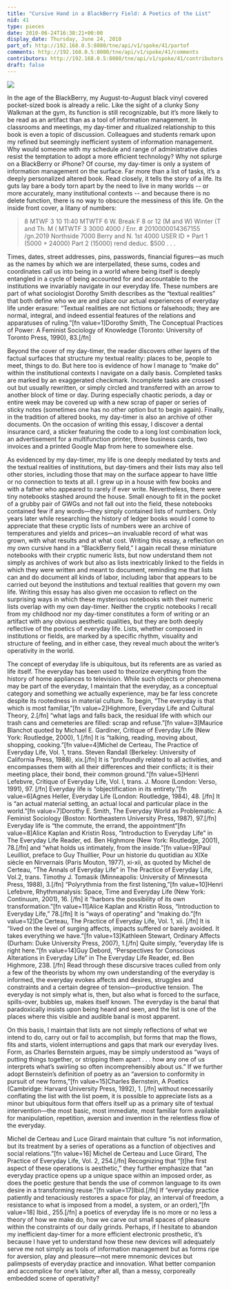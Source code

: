 ```yaml
---
title: "Cursive Hand in a BlackBerry Field: A Poetics of the List"
nid: 41
type: pieces
date: 2010-06-24T16:38:21+00:00
display_date: Thursday, June 24, 2010
part_of: http://192.168.0.5:8080/tne/api/v1/spoke/41/partof
comments: http://192.168.0.5:8080/tne/api/v1/spoke/41/comments
contributors: http://192.168.0.5:8080/tne/api/v1/spoke/41/contributors
draft: false
---
```


![](/tne/sites/mediacommons.futureofthebook.org.tne/files/images/eichhornimage.jpg)

 In the age of the BlackBerry, my August-to-August black vinyl covered pocket-sized book is already a relic. Like the sight of a clunky Sony Walkman at the gym, its function is still recognizable, but it’s more likely to be read as an artifact than as a tool of information management. In classrooms and meetings, my day-timer and ritualized relationship to this book is even a topic of discussion. Colleagues and students remark upon my refined but seemingly inefficient system of information management. Why would someone with my schedule and range of administrative duties resist the temptation to adopt a more efficient technology? Why not splurge on a BlackBerry or iPhone? Of course, my day-timer is only a system of information management on the surface. Far more than a list of tasks, it’s a deeply personalized altered book. Read closely, it tells the story of a life. Its guts lay bare a body torn apart by the need to live in many worlds -- or more accurately, many institutional contexts -- and because there is no delete function, there is no way to obscure the messiness of this life. On the inside front cover, a litany of numbers:

> 8 MTWF 3 10 11:40 MTWTF 6 W. Break F 8 or 12 (M and W) Winter (T and Th. M ( MTWTF 3 3000 4000 / Enr. # 2010000014367155 /gn.2019 Northside 7000 Berry and N. 1st 4000 USER ID + Part 1 (5000 + 24000) Part 2 (15000) rend deduc. $500 . . .

 Times, dates, street addresses, pins, passwords, financial figures—as much as the names by which we are interpellated, these sums, codes and coordinates call us into being in a world where being itself is deeply entangled in a cycle of being accounted for and accountable to the institutions we invariably navigate in our everyday life. These numbers are part of what sociologist Dorothy Smith describes as the “textual realities” that both define who we are and place our actual experiences of everyday life under erasure: “Textual realities are not fictions or falsehoods; they are normal, integral, and indeed essential features of the relations and apparatuses of ruling.”\[fn value=1\]Dorothy Smith, The Conceptual Practices of Power: A Feminist Sociology of Knowledge (Toronto: University of Toronto Press, 1990), 83.\[/fn\]

 Beyond the cover of my day-timer, the reader discovers other layers of the factual surfaces that structure my textual reality: places to be, people to meet, things to do. But here too is evidence of how I manage to “make do” within the institutional contexts I navigate on a daily basis. Completed tasks are marked by an exaggerated checkmark. Incomplete tasks are crossed out but usually rewritten, or simply circled and transferred with an arrow to another block of time or day. During especially chaotic periods, a day or entire week may be covered up with a new scrap of paper or series of sticky notes (sometimes one has no other option but to begin again). Finally, in the tradition of altered books, my day-timer is also an archive of other documents. On the occasion of writing this essay, I discover a dental insurance card, a sticker featuring the code to a long lost combination lock, an advertisement for a multifunction printer, three business cards, two invoices and a printed Google Map from here to somewhere else.

 As evidenced by my day-timer, my life is one deeply mediated by texts and the textual realities of institutions, but day-timers and their lists may also tell other stories, including those that may on the surface appear to have little or no connection to texts at all. I grew up in a house with few books and with a father who appeared to rarely if ever write. Nevertheless, there were tiny notebooks stashed around the house. Small enough to fit in the pocket of a grubby pair of GWGs and not fall out into the field, these notebooks contained few if any words—they simply contained lists of numbers. Only years later while researching the history of ledger books would I come to appreciate that these cryptic lists of numbers were an archive of temperatures and yields and prices—an invaluable record of what was grown, with what results and at what cost. Writing this essay, a reflection on my own cursive hand in a “BlackBerry field,” I again recall these miniature notebooks with their cryptic numeric lists, but now understand them not simply as archives of work but also as lists inextricably linked to the fields in which they were written and meant to document, reminding me that lists can and do document all kinds of labor, including labor that appears to be carried out beyond the institutions and textual realities that govern my own life. Writing this essay has also given me occasion to reflect on the surprising ways in which these mysterious notebooks with their numeric lists overlap with my own day-timer. Neither the cryptic notebooks I recall from my childhood nor my day-timer constitutes a form of writing or an artifact with any obvious aesthetic qualities, but they are both deeply reflective of the poetics of everyday life. Lists, whether composed in institutions or fields, are marked by a specific rhythm, visuality and structure of feeling, and in either case, they reveal much about the writer’s operativity in the world.

 The concept of everyday life is ubiquitous, but its referents are as varied as life itself. The everyday has been used to theorize everything from the history of home appliances to television. While such objects or phenomena may be part of the everyday, I maintain that the everyday, as a conceptual category and something we actually experience, may be far less concrete despite its rootedness in material culture. To begin, “The everyday is that which is most familiar,”\[fn value=2\]Highmore, Everyday Life and Cultural Theory, 2.\[/fn\] “what lags and falls back, the residual life with which our trash cans and cemeteries are filled: scrap and refuse.”\[fn value=3\]Maurice Blanchot quoted by Michael E. Gardiner, Critique of Everyday Life (New York: Routledge, 2000), 1.\[/fn\] It is “talking, reading, moving about, shopping, cooking.”\[fn value=4\]Michel de Certeau, The Practice of Everyday Life, Vol. 1, trans. Steven Randall (Berkeley: University of California Press, 1988), xix.\[/fn\] It is “profoundly related to all activities, and encompasses them with all their differences and their conflicts; it is their meeting place, their bond, their common ground.”\[fn value=5\]Henri Lefebvre, Critique of Everyday Life, Vol. I, trans. J. Moore (London: Verso, 1991), 97. \[/fn\] Everyday life is “objectification in its entirety.”\[fn value=6\]Agnes Heller, Everyday Life (London: Routledge, 1984), 48. \[/fn\] It is “an actual material setting, an actual local and particular place in the world.”\[fn value=7\]Dorothy E. Smith, The Everyday World as Problematic: A Feminist Sociology (Boston: Northeastern University Press, 1987), 97.\[/fn\] Everyday life is “the commute, the errand, the appointment”\[fn value=8\]Alice Kaplan and Kristin Ross, “Introduction to Everyday Life” in The Everyday Life Reader, ed. Ben Highmore (New York: Routledge, 2001), 78.\[/fn\] and “what holds us intimately, from the inside.”\[fn value=9\]Paul Leuilliot, preface to Guy Thuillier, Pour un historie du quotidian au XIXe siècle en Nirvernais (Paris Mouton, 1977), xi-xii, as quoted by Michel de Certeau, “The Annals of Everyday Life” in The Practice of Everyday Life, Vol.2, trans. Timothy J. Tomasik (Minneapolis: University of Minnesota Press, 1988), 3.\[/fn\] “Polyrythmia from the first listening,”\[fn value=10\]Henri Lefebvre, Rhythmanalysis: Space, Time and Everyday Life (New York: Continuum, 2001), 16. \[/fn\] it “harbors the possibility of its own transformation.”\[fn value=11\]Alice Kaplan and Kristin Ross, “Introduction to Everyday Life,” 78.\[/fn\] It is “ways of operating” and “making do.”\[fn value=12\]De Certeau, The Practice of Everyday Life, Vol. 1, xii. \[/fn\] It is “lived on the level of surging affects, impacts suffered or barely avoided. It takes everything we have.”\[fn value=13\]Kathleen Stewart, Ordinary Affects (Durham: Duke University Press, 2007), 1.\[/fn\] Quite simply, “everyday life is right here.”\[fn value=14\]Guy Debord, “Perspectives for Conscious Alterations in Everyday Life” in The Everyday Life Reader, ed. Ben Highmore, 238. \[/fn\] Read through these discursive traces culled from only a few of the theorists by whom my own understanding of the everyday is informed, the everyday evokes affects and desires, struggles and constraints and a certain degree of tension—productive tension. The everyday is not simply what is, then, but also what is forced to the surface, spills-over, bubbles up, makes itself known. The everyday is the banal that paradoxically insists upon being heard and seen, and the list is one of the places where this visible and audible banal is most apparent.

 On this basis, I maintain that lists are not simply reflections of what we intend to do, carry out or fail to accomplish, but forms that map the flows, fits and starts, violent interruptions and gaps that mark our everyday lives. Form, as Charles Bernstein argues, may be simply understood as “ways of putting things together, or stripping them apart . . . how any one of us interprets what’s swirling so often incomprehensibly about us.” If we further adopt Bernstein’s definition of poetry as an “aversion to conformity in pursuit of new forms,”\[fn value=15\]Charles Bernstein, A Poetics (Cambridge: Harvard University Press, 1992), 1. \[/fn\] without necessarily conflating the list with the list poem, it is possible to appreciate lists as a minor but ubiquitous form that offers itself up as a primary site of textual intervention—the most basic, most immediate, most familiar form available for manipulation, repetition, aversion and invention in the relentless flow of the everyday.

 Michel de Certeau and Luce Girard maintain that culture “is not information, but its treatment by a series of operations as a function of objectives and social relations.”\[fn value=16\] Michel de Certeau and Luce Girard, The Practice of Everyday Life, Vol. 2, 254.\[/fn\] Recognizing that “\[t\]he first aspect of these operations is aesthetic,” they further emphasize that “an everyday practice opens up a unique space within an imposed order, as does the poetic gesture that bends the use of common language to its own desire in a transforming reuse.”\[fn value=17\]Ibid.\[/fn\] If “everyday practice patiently and tenaciously restores a space for play, an interval of freedom, a resistance to what is imposed from a model, a system, or an order),”\[fn value=18\] Ibid., 255.\[/fn\] a poetics of everyday life is no more or no less a theory of how we make do, how we carve out small spaces of pleasure within the constraints of our daily grinds. Perhaps, if I hesitate to abandon my inefficient day-timer for a more efficient electronic prosthetic, it’s because I have yet to understand how these new devices will adequately serve me not simply as tools of information management but as forms ripe for aversion, play and pleasure—not mere mnemonic devices but palimpsests of everyday practice and innovation. What better companion and accomplice for one’s labor, after all, than a messy, corporeally embedded scene of operativity?
